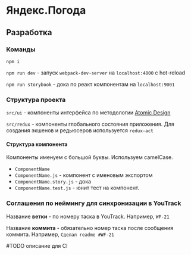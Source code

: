 # Яндекс.Погода

## Разработка

### Команды
`npm i`

`npm run dev` - запуск `webpack-dev-server` на `localhost:4800` c hot-reload

`npm run storybook` - дока по реакт компонентам на `localhost:9001`

### Структура проекта

`src/ui` - компоненты интерфейса по методологии [Atomic Design](http://bradfrost.com/blog/post/atomic-web-design/)

`src/redux` - компоненты глобального состояния приложения. Для создания экшенов и редьюсеров используется `redux-act`

#### Структура компонента
Компоненты именуем с большой буквы. Используем camelCase.

- `ComponentName`
 - `ComponentName.js` - компонент с именовым экспортом
 - `ComponentName.story.js` - дока
 - `ComponentName.test.js` - юнит тест на компонент.

### Соглашения по неймингу для синхронизации в YouTrack

Название **ветки** - по номеру таска в YouTrack. Например, `WF-21`

Название **коммита** - обязательно номер таска после сообщения коммита. Например, `Сделал readme #WF-21`

#TODO описание для CI